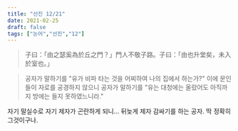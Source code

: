 ```yaml
---
title: "선진 12/21"
date: 2021-02-25
draft: false
tags: ["논어","선진","12"]
---
```


> 子曰：「由之瑟奚為於丘之門？」門人不敬子路。子曰：「由也升堂矣，未入於室也。」

> 공자가 말하기를 "유가 비파 타는 것을 어찌하여 나의 집에서 하는가?" 이에 문인들이 자로를 공경하지 않으니 공자가 말하기를 "유는 대청에는 올랐어도 아직까지 방에는 들지 못하였느니라."

자기 말실수로 자기 제자가 곤란하게 되니... 뒤늦게 제자 감싸기를 하는 공자. 딱 정확히 그것이구나.
